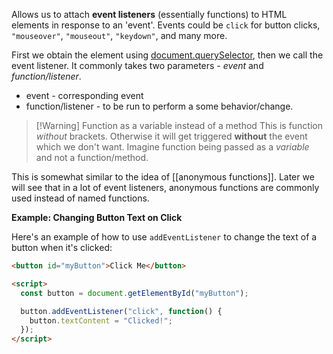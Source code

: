 Allows us to attach **event listeners** (essentially functions) to HTML elements in response to an 'event'. Events could be `click` for button clicks,  `"mouseover"`, `"mouseout"`, `"keydown"`, and many more.

First we obtain the element using [document.querySelector](document.querySelector.md), then we call the event listener. It commonly takes two parameters - *event* and *function/listener*.
- event - corresponding event
- function/listener - to be run to perform a some behavior/change. 


> [!Warning] Function as a variable instead of a method
> This is function *without* brackets. Otherwise it will get triggered **without** the event which we don't want. Imagine function being passed as a *variable* and not a function/method.

This is somewhat similar to the idea of [[anonymous functions]]. Later we will see that in a lot of event listeners, anonymous functions are commonly used instead of named functions.

**Example: Changing Button Text on Click**

Here's an example of how to use `addEventListener` to change the text of a button when it's clicked:

```html
<button id="myButton">Click Me</button>

<script>
  const button = document.getElementById("myButton");

  button.addEventListener("click", function() {
    button.textContent = "Clicked!";
  });
</script>

```
